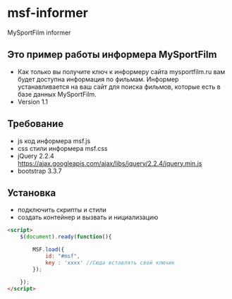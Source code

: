 # msf-informer
MySportFilm informer

## Это пример работы информера MySportFilm

* Как только вы получите ключ к информеру сайта mysportfilm.ru вам будет доступна информация по фильмам. 
Информер устанавливается на ваш сайт для поиска фильмов, которые есть в базе данных MySportFilm.
* Version 1.1

## Требование

* js код информера msf.js 
* css стили информера msf.css
* jQuery 2.2.4 https://ajax.googleapis.com/ajax/libs/jquery/2.2.4/jquery.min.js
* bootstrap 3.3.7 

## Установка

* подключить скрипты и стили
* создать контейнер и вызвать и нициализацию

```html
<script>
    $(document).ready(function(){

        MSF.load({
            id: "#msf",
            key : 'xxxx' //Сюда вставлять свой ключик
        });

    });
</script>
```